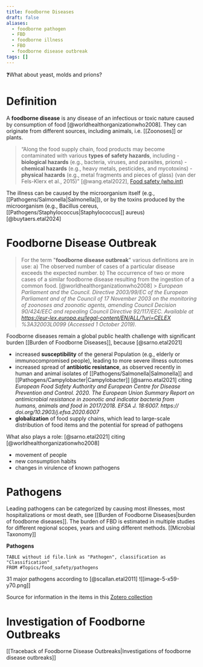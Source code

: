 ```yaml
---
title: Foodborne Diseases
draft: false
aliases:
  - foodborne pathogen
  - FBD
  - foodborne illness
  - FBO
  - foodborne disease outbreak
tags: []
---
```


❓What about yeast, molds and prions?

# Definition

A **foodborne disease** is any disease of an infectious or toxic nature caused by consumption of food [@worldhealthorganizationwho2008]. They can originate from different sources, including animals, i.e. [[Zoonoses]] or plants.

> “Along the food supply chain, food products may become contaminated with various **types of safety hazards**, including - **biological hazards** (e.g., bacteria, viruses, and parasites, prions) - **chemical hazards** (e.g., heavy metals, pesticides, and mycotoxins) - **physical hazards** (e.g., metal fragments and pieces of glass)
> (van der Fels-Klerx et al., 2015)”
> [@wang.etal2022], [Food safety (who.int)](https://www.who.int/news-room/fact-sheets/detail/food-safety)

The illness can be caused by the microorganism itself (e.g., [[Pathogens/Salmonella|Salmonella]]), or by the toxins produced by the microorganism (e.g., Bacillus cereus, [[Pathogens/Staphylococcus|Staphylococcus]] aureus)
[@buytaers.etal2024]

# Foodborne Disease Outbreak

> For the term "**foodborne disease outbreak**" various definitions are in use:
> a) The observed number of cases of a particular disease exceeds the expected number.
> b) The occurrence of two or more cases of a similar foodborne disease resulting from the ingestion of a common food.
> [@worldhealthorganizationwho2008] > _European Parliament and the Council. Directive 2003/99/EC of the European Parliament and of the Council of 17 November 2003 on the monitoring of zoonoses and zoonotic agents, amending Council Decision 90/424/EEC and repealing Council Directive 92/117/EEC. Available at https://eur-lex.europa.eu/legal-content/EN/ALL/?uri=CELEX %3A32003L0099 (Accessed 1 October 2019)._

Foodborne diseases remain a global public health challenge with significant burden [[Burden of Foodborne Diseases]], because [@sarno.etal2021]

- increased **susceptibility** of the general Population (e.g., elderly or immunocompromised people), leading to more severe illness outcomes
- increased spread of **antibiotic resistance**, as observed recently in human and animal isolates of [[Pathogens/Salmonella|Salmonella]] and [[Pathogens/Campylobacter|Campylobacter]]
  [@sarno.etal2021] citing _European Food Safety Authority and European Centre for Disease Prevention and Control. 2020. The European Union Summary Report on antimicrobial resistance in zoonotic and indicator bacteria from humans, animals and food in 2017/2018. EFSA J. 18:6007. https:// doi.org/10.2903/j.efsa.2020.6007_
- **globalization** of food supply chains, which lead to large-scale distribution of food items and the potential for spread of pathogens

What also plays a role: [@sarno.etal2021] citing [@worldhealthorganizationwho2008]

- movement of people
- new consumption habits
- changes in virulence of known pathogens

# Pathogens

Leading pathogens can be categorized by causing most illnesses, most hospitalizations or most death, see [[Burden of Foodborne Diseases|burden of foodborne diseases]]. The burden of FBD is estimated in multiple studies for different regional scopes, years and using different methods.
[[Microbial Taxonomy]]

**Pathogens**

```dataview
TABLE without id file.link as "Pathogen", classification as "Classification"
FROM #Topics/food_safety/pathogens
```

31 major pathogens according to [@scallan.etal2011]
![[image-5-x59-y70.png]]

Source for information in the items in this [Zotero collection](zotero://select/library/collections/9XQC52E5)

# Investigation of Foodborne Outbreaks

[[Traceback of Foodborne Disease Outbreaks|Investigations of foodborne disease outbreaks]]
